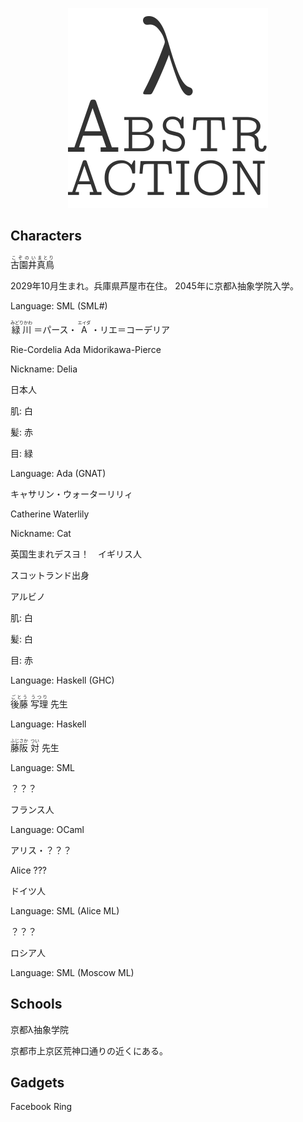 <!--
! -T "Knowledge"
-->

<!-- IGNORE
<p align="center" class="file-vars">
(* -*- title: "λ Abstraction"; subtitle: "Knowledge" -*- *)
</p>
IGNORE -->

<p align="center"><img id="logo" src="abstr-logo.png" width="320px" height="320px" /></p>

<!--

TEMPLATES

<ruby><rp>(</rp><rt></rt><rp>)</rp></ruby>

-->

## Characters

<ruby>古園井<rp>(</rp><rt>こぞのい</rt><rp>)</rp></ruby><ruby>真鳥<rp>(</rp><rt>まとり</rt><rp>)</rp></ruby>

2029年10月生まれ。兵庫県芦屋市在住。
2045年に京都λ抽象学院入学。

Language: SML (SML#)

<ruby>緑川<rp>(</rp><rt>みどりかわ</rt><rp>)</rp></ruby>
＝パース・
<ruby>A<rp>(</rp><rt>エイダ</rt><rp>)</rp></ruby>
・リエ＝コーデリア

Rie-Cordelia Ada Midorikawa-Pierce

<!-- Cordelia of Green Gables -->

Nickname: Delia

日本人

肌: 白

髪: 赤

目: 緑

Language: Ada (GNAT)

キャサリン・ウォーターリリィ

Catherine Waterlily

<!-- Catherine は純粋、処女性などの意味を持つ
Cat は Category
Waterlily, スイレンの花言葉は純粋
-->

Nickname: Cat

英国生まれデスヨ！　イギリス人

スコットランド出身

アルビノ

肌: 白

髪: 白

目: 赤

Language: Haskell (GHC)

<ruby>後藤<rp>(</rp><rt>ごとう</rt><rp>)</rp></ruby>
<ruby>写理<rp>(</rp><rt>うつり</rt><rp>)</rp></ruby>
先生

Language: Haskell

<ruby>藤阪<rp>(</rp><rt>ふじさか</rt><rp>)</rp></ruby>
<ruby>対<rp>(</rp><rt>つい</rt><rp>)</rp></ruby>
先生

Language: SML

？？？

フランス人

Language: OCaml

アリス・？？？

Alice ???

ドイツ人

Language: SML (Alice ML)

？？？

ロシア人

Language: SML (Moscow ML)

## Schools

京都λ抽象学院

京都市上京区荒神口通りの近くにある。


## Gadgets

Facebook Ring
